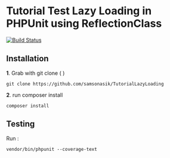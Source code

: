 Tutorial Test Lazy Loading in PHPUnit using ReflectionClass
===========================================================

[![Build Status](https://secure.travis-ci.org/samsonasik/TutorialLazyLoading.png?branch=master)](http://travis-ci.org/samsonasik/TutorialLazyLoading)

Installation
------------

**1**. Grab with git clone ( )
```
git clone https://github.com/samsonasik/TutorialLazyLoading
```

**2**. run composer install
```
composer install
```

Testing
-------
Run : 
```shell
vendor/bin/phpunit --coverage-text
```
